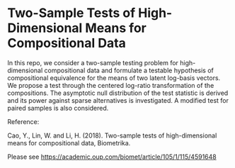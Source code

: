 # Two-Sample Tests of High-Dimensional Means for Compositional Data

In this repo, we consider a two-sample testing problem for high-dimensional compositional data and formulate a testable hypothesis of compositional equivalence for the means of
two latent log-basis vectors. We propose a test through the centered log-ratio transformation of
the compositions. The asymptotic null distribution of the test statistic is derived and its power
against sparse alternatives is investigated. A modified test for paired samples is also considered.

Reference:

Cao, Y., Lin, W. and Li, H. (2018). Two-sample tests of high-dimensional means for compositional data,
Biometrika.

Please see https://academic.oup.com/biomet/article/105/1/115/4591648
